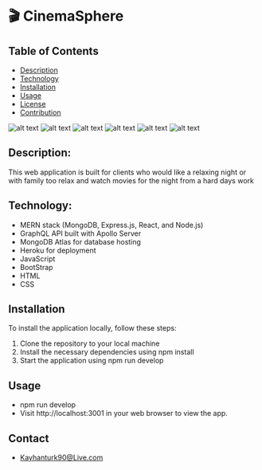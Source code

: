 # 🎬 CinemaSphere

## Table of Contents

- [Description](#description)
- [Technology](#Technology)
- [Installation](#installation)
- [Usage](#usage)
- [License](#license)
- [Contribution](#contribution)

![alt text]("./client/src/images/Cinema-Sphere-home.jpg")
![alt text]("./client/src/images/Cinema-Sphere-Login.jpg")
![alt text]("./client/src/images/Cinema-Sphere-Sign-up.jpg")
![alt text]("./client/src/images/Cinema-Sphere-Subscribe.jpg")
![alt text]("./client/src/images/Cinema-Sphere-Profile.jpg")
![alt text]("./client/src/images/Cinema-Sphere-Update.jpg")

## Description:

This web application is built for clients who would like a relaxing night or with family too relax
and watch movies for the night from a hard days work

## Technology:

- MERN stack (MongoDB, Express.js, React, and Node.js)
- GraphQL API built with Apollo Server
- MongoDB Atlas for database hosting
- Heroku for deployment
- JavaScript
- BootStrap
- HTML
- CSS

## Installation

To install the application locally, follow these steps:

1. Clone the repository to your local machine
2. Install the necessary dependencies using npm install
3. Start the application using npm run develop

## Usage

- npm run develop
- Visit http://localhost:3001 in your web browser to view the app.

## Contact

- Kayhanturk90@Live.com
